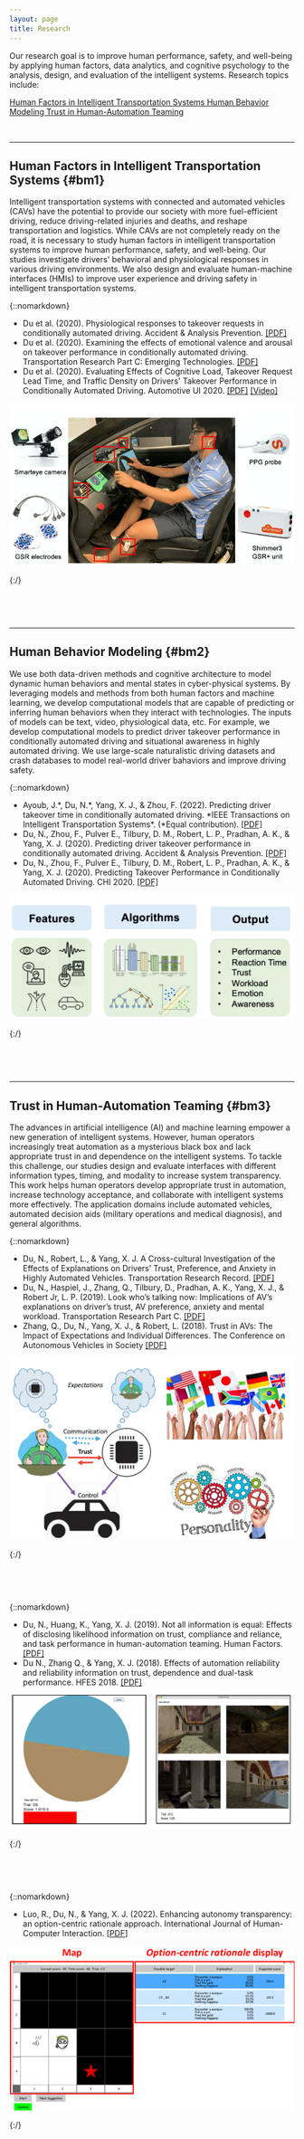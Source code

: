 ```yaml
---
layout: page
title: Research
---
```



Our research goal is to improve human performance, safety, and well-being by applying human factors, data analytics, and cognitive psychology to the analysis, design, and evaluation of the intelligent systems. Research topics include: 

<a role="button" href="#bm1" class="btn btn-primary btn-md">Human Factors in Intelligent Transportation Systems </a>
<a role="button" href="#bm2" class="btn btn-primary btn-md">Human Behavior Modeling </a>
<a role="button" href="#bm3" class="btn btn-primary btn-md">Trust in Human-Automation Teaming</a>


<p>&nbsp;</p>

---
## Human Factors in Intelligent Transportation Systems {#bm1}
<p></p>
Intelligent transportation systems with connected and automated vehicles (CAVs) have the potential to provide our society with more fuel-efficient driving, reduce driving-related injuries and deaths, and reshape transportation and logistics. While CAVs are not completely ready on the road, it is necessary to study human factors in intelligent transportation systems to improve human performance, safety, and well-being. Our studies investigate drivers' behavioral and physiological responses in various driving environments. We also design and evaluate human-machine interfaces (HMIs) to improve user experience and driving safety in intelligent transportation systems. 
<!-- While we are a long way from the fully automated vehicles, automated driving features at SAE Level 3, such as the Honda Sensing Elite, are introduced into the market. With conditional or high automation, drivers will no longer be required to actively monitor the driving environment and can potentially engage in non-driving-related tasks. -->

{::nomarkdown}
		<div class="main-topic">
			<div class="right-text">
				<p>
<UL>
<li>Du et al. (2020). Physiological responses to takeover requests in conditionally automated driving. Accident & Analysis Prevention. <a href="http://doi.org/10.1016/j.aap.2020.105804">[PDF]</a> </li>
<li>Du et al. (2020). Examining the effects of emotional valence and arousal on takeover performance in conditionally automated driving. Transportation Research Part C: Emerging Technologies.  <a href="http://doi.org/10.1016/j.trc.2020.01.006">[PDF]</a> </li>
<li>Du et al. (2020). Evaluating Effects of Cognitive Load, Takeover Request Lead Time, and Traffic Density on Drivers' Takeover Performance in Conditionally Automated Driving. Automotive UI 2020.  <a href="http://doi.org/10.1145/3409120.3410666">[PDF]</a>  <a href="https://www.youtube.com/watch?v=F34DHjgcn2I">[Video]</a> </li>
<!-- <li>Du et al. (2020). Examining effects of scenario type and vehicle speed on takeover readiness and performance in conditionally automated driving. HFES 2020. <a href="https://doi.org/10.1177/1071181320641482">[PDF]</a>  <a href="https://www.youtube.com/watch?v=Ln4pPmwiI9M">[Video]</a> </li> -->
</UL>
				</p>
			</div>
  			<div class="left-picture">
				<img src="images/Research/Investigation copy.png">
			</div>
  </div>

{:/}

<p>&nbsp;</p>
<p>&nbsp;</p>


<!-- {::nomarkdown}
<img src="images/Research/sensors.jpg" class="textwrapper__image">
{:/}
- Du et al. (2020). Physiological responses to takeover requests in conditionally automated driving. Accident & Analysis Prevention. 
- Du et al. (2020). Examining the effects of emotional valence and arousal on takeover performance in conditionally automated driving. Transportation Research Part C: Emerging Technologies. [PDF]
- Du et al. (2020). Evaluating Effects of Cognitive Load, Takeover Request Lead Time, and Traffic Density on Drivers' Takeover Performance in Conditionally Automated Driving. Automotive UI 2020. [PDF] [Video]
- Du et al. (2020). Examining effects of scenario type and vehicle speed on takeover readiness and performance in conditionally automated driving. HFES 2020. [Video]
 -->







---
## Human Behavior Modeling {#bm2}
<p></p>
We use both data-driven methods and cognitive architecture to model dynamic human behaviors and mental states in cyber-physical systems. By leveraging models and methods from both human factors and machine learning, we develop computational models that are capable of predicting or inferring human behaviors when they interact with technologies. The inputs of models can be text, video, physiological data, etc. For example, we develop computational models to predict driver takeover performance in conditionally automated driving and situational awareness in highly automated driving. We use large-scale naturalistic driving datasets and crash databases to model real-world driver bahaviors and improve driving safety. 



{::nomarkdown}
		<div class="main-topic">
			<div class="right-text">
				<p>
<UL>
<li>Ayoub, J.*, Du, N.*, Yang, X. J., & Zhou, F. (2022). Predicting driver takeover time in conditionally automated driving. *IEEE Transactions on Intelligent Transportation Systems*. (*Equal contribution). <a href="https://doi.org/10.1109/TITS.2022.3154329">[PDF]</a> </li>
<li>Du, N., Zhou, F., Pulver E., Tilbury, D. M., Robert, L. P., Pradhan, A. K., & Yang, X. J. (2020). Predicting driver takeover performance in  conditionally  automated  driving. Accident & Analysis Prevention. <a href="http://doi.org/10.1016/j.aap.2020.105748">[PDF]</a> </li>
<li>Du, N., Zhou, F., Pulver E., Tilbury, D. M., Robert, L. P., Pradhan, A. K., & Yang, X. J. (2020). Predicting Takeover Performance in Conditionally Automated Driving. CHI 2020. <a href="http://doi.org/10.1145/3334480.3382963">[PDF]</a> </li>
</UL>
				</p>
			</div>
  			<div class="left-picture">
				<img src="images/Research/Modeling.jpg">
			</div>
  </div>

{:/}

<p>&nbsp;</p>
<p>&nbsp;</p>




---
## Trust in Human-Automation Teaming {#bm3}
<p></p>

The advances in artificial intelligence (AI) and machine learning empower a new generation of intelligent systems. However, human operators increasingly treat automation as a mysterious black box and lack appropriate trust in and dependence on the intelligent systems. To tackle this challenge, our studies design and evaluate interfaces with different information types, timing, and modality to increase system transparency. This work helps human operators develop appropriate trust in automation, increase technology acceptance, and collaborate with intelligent systems more effectively. The application domains include automated vehicles, automated decision aids (military operations and medical diagnosis), and general algorithms. 

<!-- When it comes to automated vehicles, there are serious concerns about whether individuals will choose to employ automated vehicles (AVs). One of the most central of these concerns is the lack of trust in AVs. In this project, we explored the possibility of using explanations of vehicle actions to help drivers build trust in automated vehicles. We conducted a human-subject experiment in a driving simulator and found that explanations provided before an AV acted were associated with higher trust in and preference for the AV. Furthermore, We investigated how drivers' personality and culture backgrounds influenced such interactions. Our results have important implications for the adoption of AVs.

Automated decision aids have been used in a wide array of domains such as military operations and medical diagnosis.  To facilitate appropriate trust in and dependence on automation, this study examined the effects of disclosing different types of likelihood information on human operators’ trust in automation and their team performance in the context of a simulated surveillance task. The results indicate that not all likelihood information is equal in aiding human-automation team performance. Directly presenting the hit and correct rejection rates of an automated decision aid should be avoided. Otherwises, baysian reasoning needs to be emphasized as countermeasures to eliminate its negative effects. The findings can be applied to the design of automated decision aids.
 -->
{::nomarkdown}
		<div class="main-topic">
			<div class="right-text">
				<p>
<UL>
<li>Du, N., Robert, L., & Yang, X. J. A Cross-cultural Investigation of the Effects of Explanations on Drivers’ Trust, Preference, and Anxiety in Highly Automated Vehicles. Transportation Research Record.  <a href="https://doi.org/10.1177/03611981221100528">[PDF]</a> </li>
<li>Du, N., Haspiel, J., Zhang, Q., Tilbury, D., Pradhan, A. K., Yang, X. J., & Robert Jr, L. P. (2019). Look who’s talking now: Implications of AV’s explanations on driver’s trust, AV preference, anxiety and mental workload. Transportation Research Part C.  <a href="http://doi.org/10.1016/j.trc.2019.05.025">[PDF]</a> </li>
<!-- <li>Haspiel, J., Du, N., Yang, X. J., Tilbury, D., Pradhan, A., Robert, L. P., (2018). Explanations and Expectations: Trust Building in Automated Vehicles. HRI 2018.  <a href="http://doi.org/10.1145/3173386.3177057">[PDF]</a> </li> -->
<li>Zhang, Q., Du, N., Yang, X. J., & Robert, L. (2018). Trust in AVs: The Impact of Expectations and Individual Differences. The Conference on Autonomous Vehicles in Society <a href="https://deepblue.lib.umich.edu/bitstream/handle/2027.42/142567/Zhang%20et%20al.%202018.pdf?sequence=1">[PDF]</a> </li>
</UL>
				</p>
			</div>
  			<div class="left-picture">
				<img src="images/Research/ExplanationsTrust.png">
			</div>
  </div>

{:/}



<p>&nbsp;</p>
<p>&nbsp;</p>


{::nomarkdown}
		<div class="main-topic">
			<div class="right-text">
				<p>
<UL>
<li>Du, N., Huang, K., Yang, X. J. (2019). Not all information is equal: Effects of disclosing likelihood information on trust, compliance and reliance, and task performance in human-automation teaming. Human Factors. <a href="http://doi.org/10.1177/0018720819862916">[PDF]</a> </li>
<li>Du N., Zhang Q., & Yang, X. J. (2018). Effects of automation reliability and reliability information on trust, dependence and dual-task performance. HFES 2018. <a href="http://doi.org/10.1177/1541931218621041">[PDF]</a> </li>
</UL>
				</p>
			</div>
  			<div class="left-picture">
				<img src="images/Research/SDT0.png">
			</div>
  </div>

{:/}


<p>&nbsp;</p>
<p>&nbsp;</p>


{::nomarkdown}
		<div class="main-topic">
			<div class="right-text">
				<p>
<UL>
<li>Luo, R., Du, N., & Yang, X. J. (2022). Enhancing autonomy transparency: an option-centric rationale approach. International Journal of Human-Computer Interaction. <a href="https://doi.org/10.1080/10447318.2022.2097602">[PDF]</a></li>
</UL>
				</p>
			</div>
  			<div class="left-picture">
				<img src="images/Research/with_exp_new.png">
			</div>
  </div>

{:/}


<!-- <img src="images/Research/SDT1.png" align="left" width="20%"> -->



<!-- 
## XX
XX.
<a role="button" href="./research_topics/XX" class="btn btn-success btn-sm">More details</a>
 -->

